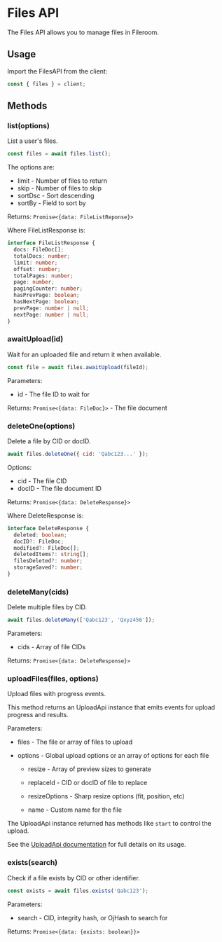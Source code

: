 # Files API

The Files API allows you to manage files in Fileroom.

## Usage

Import the FilesAPI from the client:

```js
const { files } = client;
```

## Methods

### list(options)

List a user's files.

```js
const files = await files.list();
```

The options are:

- limit - Number of files to return
- skip - Number of files to skip
- sortDsc - Sort descending
- sortBy - Field to sort by

Returns: `Promise<{data: FileListReponse}>`

Where FileListResponse is:

```ts
interface FileListResponse {
  docs: FileDoc[];
  totalDocs: number;
  limit: number;
  offset: number;
  totalPages: number;
  page: number;
  pagingCounter: number;
  hasPrevPage: boolean;
  hasNextPage: boolean;
  prevPage: number | null;
  nextPage: number | null;
}
```
### awaitUpload(id)

Wait for an uploaded file and return it when available.

```js
const file = await files.awaitUpload(fileId);
```

Parameters:

- id - The file ID to wait for

Returns: `Promise<{data: FileDoc}>` - The file document

### deleteOne(options)

Delete a file by CID or docID.

```js
await files.deleteOne({ cid: 'Qabc123...' });
```

Options:

- cid - The file CID
- docID - The file document ID

Returns: `Promise<{data: DeleteResponse}>`

Where DeleteResponse is:

```ts
interface DeleteResponse {
  deleted: boolean;
  docID?: FileDoc;
  modified?: FileDoc[];
  deletedItems?: string[];
  filesDeleted?: number;
  storageSaved?: number;
}
```

### deleteMany(cids)

Delete multiple files by CID.

```js
await files.deleteMany(['Qabc123', 'Qxyz456']);
```

Parameters:

- cids - Array of file CIDs

Returns: `Promise<{data: DeleteResponse}>`
### uploadFiles(files, options)

Upload files with progress events. 

This method returns an UploadApi instance that emits events for upload progress and results.

Parameters:

- files - The file or array of files to upload

- options - Global upload options or an array of options for each file

  - resize - Array of preview sizes to generate
  
  - replaceId - CID or docID of file to replace
  
  - resizeOptions - Sharp resize options (fit, position, etc)
  
  - name - Custom name for the file

The UploadApi instance returned has methods like `start` to control the upload.

See the [UploadApi documentation](/docs/upload.md) for full details on its usage.

### exists(search)

Check if a file exists by CID or other identifier.

```js
const exists = await files.exists('Qabc123');
```

Parameters:

- search - CID, integrity hash, or OjHash to search for

Returns: `Promise<{data: {exists: boolean}}>`
